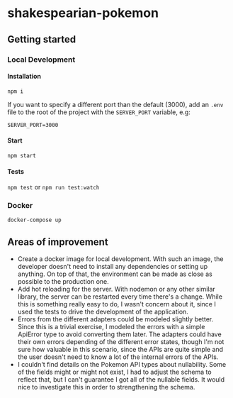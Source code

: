 # shakespearian-pokemon

## Getting started

### Local Development

#### Installation

`npm i`

If you want to specify a different port than the default (3000), add an `.env` file to the root of the project with the `SERVER_PORT` variable, e.g:

```
SERVER_PORT=3000
```

#### Start

`npm start`

#### Tests

`npm test` or `npm run test:watch`

### Docker

`docker-compose up`

## Areas of improvement

- Create a docker image for local development. With such an image, the developer doesn't need to install any dependencies or setting up anything. On top of that, the environment can be made as close as possible to the production one.
- Add hot reloading for the server. With nodemon or any other similar library, the server can be restarted every time there's a change. While this is something really easy to do, I wasn't concern about it, since I used the tests to drive the development of the application.
- Errors from the different adapters could be modeled slightly better. Since this is a trivial exercise, I modeled the errors with a simple ApiError type to avoid converting them later. The adapters could have their own errors depending of the different error states, though I'm not sure how valuable in this scenario, since the APIs are quite simple and the user doesn't need to know a lot of the internal errors of the APIs.
- I couldn't find details on the Pokemon API types about nullability. Some of the fields might or might not exist, I had to adjust the schema to reflect that, but I can't guarantee I got all of the nullable fields. It would nice to investigate this in order to strengthening the schema.
